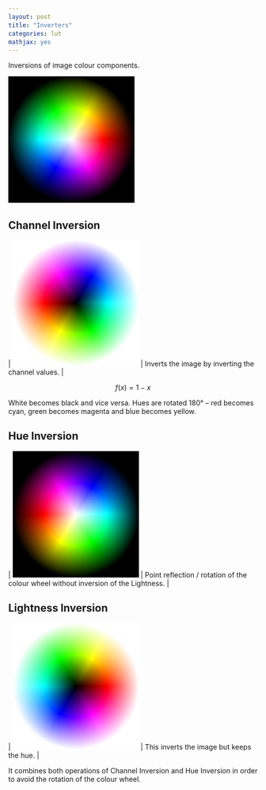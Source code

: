 ```yaml
---
layout: post
title: "Inverters"
categories: lut
mathjax: yes
---
```


Inversions of image colour components.

![](/img/TestWheel.png)

## Channel Inversion

| ![Channel Inversion](/img/ChannelInversionTestWheel.png) | Inverts the image by inverting the channel values. |

$$ f(x) = 1-x $$

White becomes black and vice versa. Hues are rotated 180° – red becomes cyan, green becomes magenta and blue becomes yellow.

## Hue Inversion

| ![Hue Inversion](/img/HueInversionTestWheel.png) | Point reflection / rotation of the colour wheel without inversion of the Lightness. |

## Lightness Inversion

| ![Lightness Inversion](/img/LightnessInversionTestWheel.png) | This inverts the image but keeps the hue. |

It combines both operations of Channel Inversion and Hue Inversion in order to avoid the rotation of the colour wheel.
